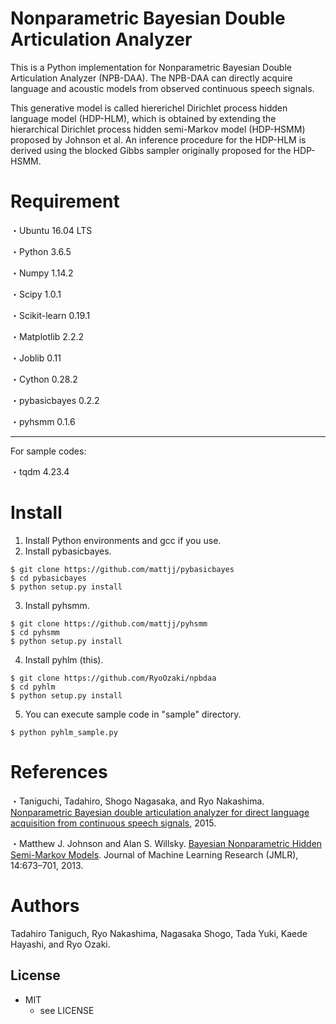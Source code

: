 # Nonparametric Bayesian Double Articulation Analyzer

This is a Python implementation for Nonparametric Bayesian Double Articulation Analyzer (NPB-DAA). The NPB-DAA can directly acquire language and acoustic models from observed continuous speech signals.

This generative model is called hiererichel Dirichlet process hidden language model (HDP-HLM), which is obtained by extending the hierarchical Dirichlet process hidden semi-Markov model (HDP-HSMM) proposed by Johnson et al. An inference procedure for the HDP-HLM is derived using the blocked Gibbs sampler originally proposed for the HDP-HSMM.

# Requirement

・Ubuntu 16.04 LTS

・Python 3.6.5

・Numpy 1.14.2

・Scipy 1.0.1

・Scikit-learn 0.19.1 

・Matplotlib 2.2.2

・Joblib 0.11

・Cython 0.28.2

・pybasicbayes 0.2.2

・pyhsmm 0.1.6

----
For sample codes:

・tqdm 4.23.4

# Install
1. Install Python environments and gcc if you use.
2. Install pybasicbayes.
```
$ git clone https://github.com/mattjj/pybasicbayes
$ cd pybasicbayes
$ python setup.py install
```
3. Install pyhsmm.
```
$ git clone https://github.com/mattjj/pyhsmm
$ cd pyhsmm
$ python setup.py install
```
4. Install pyhlm (this).
```
$ git clone https://github.com/RyoOzaki/npbdaa
$ cd pyhlm
$ python setup.py install
```
5. You can execute sample code in "sample" directory.
```
$ python pyhlm_sample.py
```

# References
・Taniguchi, Tadahiro, Shogo Nagasaka, and Ryo Nakashima. [Nonparametric Bayesian double articulation analyzer for direct language acquisition from continuous speech signals](http://ieeexplore.ieee.org/document/7456220/?arnumber=7456220), 2015.

・Matthew J. Johnson and Alan S. Willsky. [Bayesian Nonparametric Hidden Semi-Markov Models](http://www.jmlr.org/papers/volume14/johnson13a/johnson13a.pdf). Journal of Machine Learning Research (JMLR), 14:673–701, 2013.

# Authors
Tadahiro Taniguch, Ryo Nakashima, Nagasaka Shogo, Tada Yuki, Kaede Hayashi, and Ryo Ozaki.

## License
* MIT
    * see LICENSE
